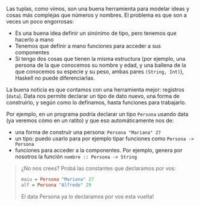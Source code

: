 Las tuplas, como vimos, son una buena herramienta para modelar ideas y cosas más complejas que números y nombres. El problema es que son a veces un poco engorrosas: 

* Es una buena idea definir un sinónimo de tipo, pero tenemos que hacerlo a mano
* Tenemos que definir a mano funciones para acceder a sus componentes
* Si tengo dos cosas que tienen la misma estructura (por ejemplo, una persona de la que conocemos su nombre y edad, y una ballena de la que conocemos su especie y su peso, ambas pares `(String, Int)`), Haskell no puede diferenciarlas. 

La buena noticia es que contamos con una herramienta mejor: registros (`data`). Data nos permite declarar un tipo de dato nuevo, una forma de construirlo, y según como lo definamos, hasta funciones para trabajarlo. 

Por ejemplo, en un programa podría declarar un tipo `Persona` usando data (ya veremos cómo en un ratito) y que eso automáticamente nos de: 

* una forma de construir una persona: `Persona "Mariana" 27` 
* un tipo: puedo usarlo para por ejemplo tipar funciones como `Persona -> Persona`
* funciones para acceder a la componentes. Por ejemplo, genera por nosotros la función `nombre :: Persona -> String`

> ¿No nos crees? Probá las constantes que declaramos por vos:
> 
> ```haskell
> maiu = Persona "Mariana" 27
> alf = Persona "Alfredo" 29
> ```
>
> El data Persona ya lo declaramos por vos esta vuelta!
